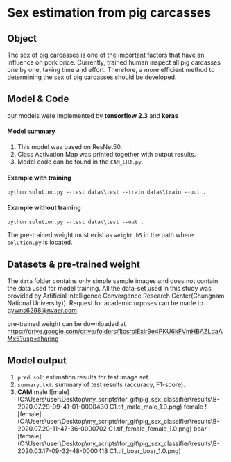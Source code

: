 # Sex estimation from pig carcasses

## Object

The sex of pig carcasses is one of the important factors that have an influence on pork price.  Currently,  trained human inspect all pig carcasses one by one, taking time and effort. Therefore, a more efficient method to determining the sex of pig carcasses should be developed.

## Model & Code

our models were implemented by **tensorflow 2.3** and **keras**

#### Model summary
1. This model was based on ResNet50.
2. Class Activation Map was printed together with output results.
3. Model code can be found in the `CAM_LHJ.py`.

#### Example with training
```
python solution.py --test data\\test --train data\\train --out .
```
#### Example without training
```
python solution.py --test data\\test --out .
```
The pre-trained weight must exist as `weight.h5` in the path where `solution.py` is located.

## Datasets & pre-trained weight

The `data` folder contains only simple sample images and does not contain the data used for model training.  All the data-set used in this study was provided by Artificial Intelligence Convergence Research Center(Chungnam National University)). Request for academic urposes can be made to gywns6298@nvaer.com.

pre-trained weight can be downloaded at https://drive.google.com/drive/folders/1jcsroiExir9e4PKU6kFVmHBAZLdaAMx5?usp=sharing


## Model output

1. `pred.sol`: estimation results for test image set.
2. `summary.txt`: summary of test results (accuracy, F1-score).
3. **CAM**
	male
  ![male](C:\Users\user\Desktop\my_scripts\for_git\pig_sex_classifier\results\B-2020.07.29-09-41-01-0000430 C1.tif_male_male_1.0.png)
	female
  ![female](C:\Users\user\Desktop\my_scripts\for_git\pig_sex_classifier\results\B-2020.07.20-11-47-36-0000702 C1.tif_female_female_1.0.png)
	boar
  ![female](C:\Users\user\Desktop\my_scripts\for_git\pig_sex_classifier\results\B-2020.03.17-09-32-48-0000418 C1.tif_boar_boar_1.0.png)

